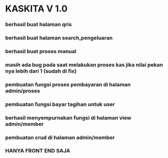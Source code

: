 # KASKITA V 1.0

### berhasil buat halaman qris
### berhasil buat halaman search,pengeluaran
### berhasil buat proses manual
### masih ada bug pada saat melakukan proses kas jika nilai pekan nya lebih dari 1 (sudah di fix)
### pembuatan fungsi proses pembayaran di halaman admin/proses
### pembuatan fungsi bayar tagihan untuk user
### berhasil menyempurnakan fungsi di halaman view admin/member
### pembuatan crud di halaman admin/member
### HANYA FRONT END SAJA